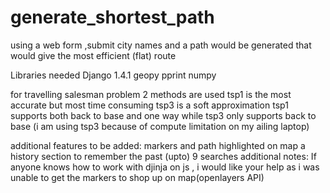 # generate_shortest_path
using a web form ,submit city names and a path would be generated that would give the most efficient (flat) route 

Libraries needed 
Django 1.4.1
geopy
pprint
numpy

for travelling salesman problem 2 methods are used 
tsp1 is the most accurate but most time consuming
tsp3 is a soft approximation 
tsp1 supports both back to base and one way while tsp3 only supports back to base 
(i am using tsp3 because of compute limitation on my ailing laptop)

additional features to be added:
  markers and path highlighted on map
  a history section to remember the past (upto) 9 searches
additional notes:
  If anyone knows how to work with djinja on js , i would like your help as i was unable to get the markers to shop up on map(openlayers API)
  
 
 
